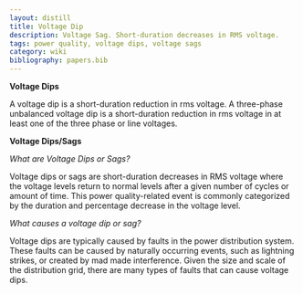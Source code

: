 ```yaml
---
layout: distill
title: Voltage Dip
description: Voltage Sag. Short-duration decreases in RMS voltage.
tags: power quality, voltage dips, voltage sags
category: wiki
bibliography: papers.bib
---
```


**Voltage Dips** <d-cite key="bollen2003voltage"></d-cite>

A voltage dip is a short-duration reduction in rms voltage.
A three-phase unbalanced voltage dip is a short-duration reduction in rms voltage in at least one of the three phase or line voltages.

**Voltage Dips/Sags** <d-cite key="specialists2023voltage"></d-cite>

_What are Voltage Dips or Sags?_

Voltage dips or sags are short-duration decreases in RMS voltage where the voltage levels return to normal levels after a given number of cycles or amount of time.
This power quality-related event is commonly categorized by the duration and percentage decrease in the voltage level.

_What causes a voltage dip or sag?_

Voltage dips are typically caused by faults in the power distribution system.
These faults can be caused by naturally occurring events, such as lightning strikes, or created by mad made interference. Given the size and scale of the distribution grid, there are many types of faults that can cause voltage dips.
